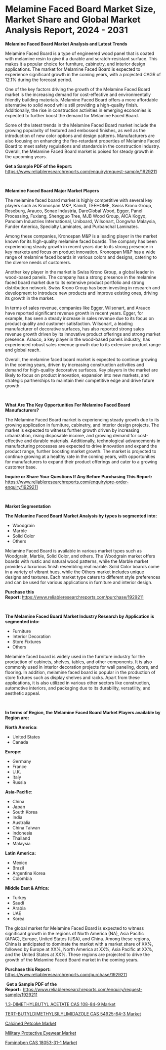 <p><h1>Melamine Faced Board Market Size, Market Share and Global Market Analysis Report, 2024 - 2031</h1></p><p><strong>Melamine Faced Board Market Analysis and Latest Trends</strong></p>
<p><p>Melamine Faced Board is a type of engineered wood panel that is coated with melamine resin to give it a durable and scratch-resistant surface. This makes it a popular choice for furniture, cabinetry, and interior design applications. The market for Melamine Faced Board is expected to experience significant growth in the coming years, with a projected CAGR of 12.1% during the forecast period.</p><p>One of the key factors driving the growth of the Melamine Faced Board market is the increasing demand for cost-effective and environmentally friendly building materials. Melamine Faced Board offers a more affordable alternative to solid wood while still providing a high-quality finish. Additionally, the rise in construction activities in emerging economies is expected to further boost the demand for Melamine Faced Board.</p><p>Some of the latest trends in the Melamine Faced Board market include the growing popularity of textured and embossed finishes, as well as the introduction of new color options and design patterns. Manufacturers are also focusing on enhancing the fire-retardant properties of Melamine Faced Board to meet safety regulations and standards in the construction industry. Overall, the Melamine Faced Board market is poised for steady growth in the upcoming years.</p></p>
<p><strong>Get a Sample PDF of the Report:&nbsp;</strong> <a href="https://www.reliableresearchreports.com/enquiry/request-sample/1929211">https://www.reliableresearchreports.com/enquiry/request-sample/1929211</a></p>
<p>&nbsp;</p>
<p><strong>Melamine Faced Board Major Market Players</strong></p>
<p><p>The melamine faced board market is highly competitive with several key players such as Kronospan M&P, Kaindl, TEEHOME, Swiss Krono Group, Roseburg, Arauco, Sonae Industria, DareGlobal Wood, Egger, Panel Processing, Fuxiang, Shengguo Tree, MJB Wood Group, AICA Kogyo, Panolam Industries International, Uniboard, Wilsonart, Dongwha Malaysia, Funder America, Specialty Laminates, and Purbanchal Laminates.</p><p>Among these companies, Kronospan M&P is a leading player in the market known for its high-quality melamine faced boards. The company has been experiencing steady growth in recent years due to its strong presence in key markets and focus on product innovation. Kronospan M&P has a wide range of melamine faced boards in various colors and designs, catering to the diverse needs of customers.</p><p>Another key player in the market is Swiss Krono Group, a global leader in wood-based panels. The company has a strong presence in the melamine faced board market due to its extensive product portfolio and strong distribution network. Swiss Krono Group has been investing in research and development to introduce new products and improve existing ones, driving its growth in the market.</p><p>In terms of sales revenue, companies like Egger, Wilsonart, and Arauco have reported significant revenue growth in recent years. Egger, for example, has seen a steady increase in sales revenue due to its focus on product quality and customer satisfaction. Wilsonart, a leading manufacturer of decorative surfaces, has also reported strong sales revenue growth driven by its innovative product offerings and strong market presence. Arauco, a key player in the wood-based panels industry, has experienced robust sales revenue growth due to its extensive product range and global reach.</p><p>Overall, the melamine faced board market is expected to continue growing in the coming years, driven by increasing construction activities and demand for high-quality decorative surfaces. Key players in the market are likely to focus on product innovation, expansion into new markets, and strategic partnerships to maintain their competitive edge and drive future growth.</p></p>
<p>&nbsp;</p>
<p><strong>What Are The Key Opportunities For Melamine Faced Board Manufacturers?</strong></p>
<p><p>The Melamine Faced Board market is experiencing steady growth due to its growing application in furniture, cabinetry, and interior design projects. The market is expected to witness further growth driven by increasing urbanization, rising disposable income, and growing demand for cost-effective and durable materials. Additionally, technological advancements in manufacturing processes are expected to drive innovation and expand the product range, further boosting market growth. The market is projected to continue growing at a healthy rate in the coming years, with opportunities for manufacturers to expand their product offerings and cater to a growing customer base.</p></p>
<p><strong>Inquire or Share Your Questions If Any Before Purchasing This Report:</strong> <a href="https://www.reliableresearchreports.com/enquiry/pre-order-enquiry/1929211">https://www.reliableresearchreports.com/enquiry/pre-order-enquiry/1929211</a></p>
<p>&nbsp;</p>
<p><strong>Market Segmentation</strong></p>
<p><strong>The Melamine Faced Board Market Analysis by types is segmented into:</strong></p>
<p><ul><li>Woodgrain</li><li>Marble</li><li>Solid Color</li><li>Others</li></ul></p>
<p><p>Melamine Faced Board is available in various market types such as Woodgrain, Marble, Solid Color, and others. The Woodgrain market offers boards with rustic and natural wood patterns, while the Marble market provides a luxurious finish resembling real marble. Solid Color boards come in a variety of vibrant hues, while the Others market includes unique designs and textures. Each market type caters to different style preferences and can be used for various applications in furniture and interior design.</p></p>
<p><strong>Purchase this Report:&nbsp;</strong><a href="https://www.reliableresearchreports.com/purchase/1929211">https://www.reliableresearchreports.com/purchase/1929211</a></p>
<p>&nbsp;</p>
<p><strong>The Melamine Faced Board Market Industry Research by Application is segmented into:</strong></p>
<p><ul><li>Furniture</li><li>Interior Decoration</li><li>Store Fixtures</li><li>Others</li></ul></p>
<p><p>Melamine faced board is widely used in the furniture industry for the production of cabinets, shelves, tables, and other components. It is also commonly used in interior decoration projects for wall paneling, doors, and flooring. In addition, melamine faced board is popular in the production of store fixtures such as display shelves and racks. Apart from these applications, it is also utilized in various other sectors like construction, automotive interiors, and packaging due to its durability, versatility, and aesthetic appeal.</p></p>
<p>&nbsp;</p>
<p><strong>In terms of Region, the Melamine Faced Board Market Players available by Region are:</strong></p>
<p>
    <p> <strong> North America: </strong>
        <ul>
            <li>United States</li>
            <li>Canada</li>
        </ul>
        </p> 
    <p> <strong> Europe: </strong>
        <ul>
            <li>Germany</li>
            <li>France</li>
            <li>U.K.</li>
            <li>Italy</li>
            <li>Russia</li>
        </ul>
        </p> 
    <p> <strong> Asia-Pacific: </strong>
        <ul>
            <li>China</li>
            <li>Japan</li>
            <li>South Korea</li>
            <li>India</li>
            <li>Australia</li>
            <li>China Taiwan</li>
            <li>Indonesia</li>
            <li>Thailand</li>
            <li>Malaysia</li>
        </ul>
        </p> 
    <p> <strong> Latin America: </strong>
        <ul>
            <li>Mexico</li>
            <li>Brazil</li>
            <li>Argentina Korea</li>
            <li>Colombia</li>
        </ul>
        </p> 
    <p> <strong> Middle East & Africa: </strong>
        <ul>
            <li>Turkey</li>
            <li>Saudi</li>
            <li>Arabia</li>
            <li>UAE</li>
            <li>Korea</li>
        </ul>
    </p>
    </p>
<p><p>The global market for Melamine Faced Board is expected to witness significant growth in the regions of North America (NA), Asia Pacific (APAC), Europe, United States (USA), and China. Among these regions, China is anticipated to dominate the market with a market share of XX%, followed by Europe at XX%, North America at XX%, Asia Pacific at XX%, and the United States at XX%. These regions are projected to drive the growth of the Melamine Faced Board market in the coming years.</p></p>
<p><strong>Purchase this Report: </strong><a href="https://www.reliableresearchreports.com/purchase/1929211">https://www.reliableresearchreports.com/purchase/1929211</a></p>
<p>&nbsp;<strong>Get a Sample PDF of the Report:&nbsp;&nbsp;</strong><a href="https://www.reliableresearchreports.com/enquiry/request-sample/1929211">https://www.reliableresearchreports.com/enquiry/request-sample/1929211</a></p>
<p><strong></strong></p>
<p><p><a href="https://forested-sushi-9b0.notion.site/1-3-DIMETHYLBUTYL-ACETATE-CAS-108-84-9-Market-Size-Growth-and-Forecast-from-2024-2031-f0912128f92447b9b8fa4b906a64286b">1,3-DIMETHYLBUTYL ACETATE CAS 108-84-9 Market</a></p><p><a href="https://lydian-appliance-61d.notion.site/TERT-BUTYLDIMETHYLSILYLIMIDAZOLE-CAS-54925-64-3-Market-A-Comprehensive-Report-of-its-Market-Share--950bdc65151d4addb355925e908ff6fd">TERT-BUTYLDIMETHYLSILYLIMIDAZOLE CAS 54925-64-3 Market</a></p><p><a href="https://view.publitas.com/reportprime-1/global-calcined-petcoke-market-by-types-applications-and-major-players-with-regional-growth-rate-analysis-and-development-situation-from-2024-to-2031/">Calcined Petcoke Market</a></p><p><a href="https://view.publitas.com/reportprime-1/military-protective-eyewear-market-research-report-provides-thorough-industry-overview-which-offers-an-in-depth-analysis-of-product-trends-and-new-market-divisions/">Military Protective Eyewear Market</a></p><p><a href="https://summer-dogwood-3e9.notion.site/Fominoben-CAS-18053-31-1-Market-Size-and-Growth-Market-Segmentation-Regional-and-Country-Breakdown-54b4bf8f99334beda6ee89e5204cc243">Fominoben CAS 18053-31-1 Market</a></p></p>